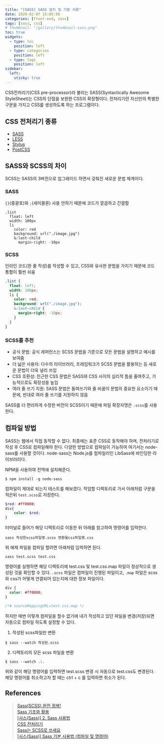 ```yaml
---
title: "[SASS] SASS 설치 및 기본 사용"
date: 2020-02-07 15:05:58
categories: [front-end, sass]
tags: [sass, css]
# thumbnail: "/gallery/thumbnail-sass.png"
toc: true
widgets:
  - type: toc
    position: left
  - type: categories
    position: left
  - type: tags
    position: left
sidebar:
  left:
    sticky: true
---
```


CSS전처리기(CSS pre-processor)라 불리는 SASS(Syntactically Awesome StyleSheet)는 CSS의 단점을 보완한 CSS의 확장형이다. 전처리기란 자신만의 특별한 구문을 가지고 CSS를 생성하도록 하는 프로그램이다.

<!-- more -->

## CSS 전처리기 종류
* [SASS](https://sass-lang.com/)  
* [LESS](http://lesscss.org/)  
* [Stylus](https://stylus-lang.com/)  
* [PostCSS](https://postcss.org/)

## SASS와 SCSS의 차이 
SCSS는 SASS의 3버전으로 업그레이드 하면서 갖춰진 새로운 문법 체계이다.

### SASS
`{}`(중괄호)와 `;`(세미콜론) 사용 안하기 때문에 코드가 깔끔하고 간결함

```
.list
  float: left
  width: 100px
  li
    color: red
    background: url("./image.jpg")
    &:last-child
      margin-right: -10px
```

### SCSS
인라인 코드(한 줄 작성)를 작성할 수 있고, CSS와 유사한 문법을 가지기 때문에 코드 통합이 훨씬 쉬움

```scss
.list {
  float: left;
  width: 100px;
  li {
    color: red;
    background: url("./image.jpg");
    &:last-child {
      margin-right: -10px;
    }
  }
}
```

### SCSS를 추천
* 공식 문법: 공식 레퍼런스는 SCSS 문법을 기준으로 모든 문법을 설명하고 예시를 보여줌
* 더 넓은 사용자: 다수의 라이브러리, 프레임워크가 SCSS 문법을 활용하는 등 새로운 문법이 더욱 널리 쓰임
* CSS 호환성: 친근한 CSS 문법은 SASS와 CSS 사이의 심리적 틈을 줄여주고, 기능적으로도 확장성을 높임
* 여러 줄 쓰기 지원: SASS 문법은 들여쓰기와 줄 바꿈이 문법의 중요한 요소이기 때문에, 반대로 여러 줄 쓰기를 지원하지 않음

SASS를 더 편리하게 수정한 버전이 SCSS이기 때문에 파일 확장자명은 `.scss`를 사용한다.

## 컴파일 방법
SASS는 웹에서 직접 동작할 수 없다. 최종에는 표준 CSS로 동작해야 하며, 전처리기로 작성 후 CSS로 컴파일해야 한다. 다양한 방법으로 컴파일이 가능하여 여기서는 node-sass를 사용할 것이다. node-sass는 Node.js를 컴파일러인 LibSass에 바인딩한 라이브러리다.

NPM을 사용하여 전역에 설치해준다.

```
$ npm install -g node-sass
```

컴파일이 제대로 되는지 테스트를 해보겠다. 작업할 디렉토리로 가서 아래처럼 구문을 적은뒤 `test.scss`로 저장한다.

```scss
$red: #ff0000;
div{
    color: $red;
}
```

터미널로 들어가 해당 디렉토리로 이동한 뒤 아래를 참고하여 명령어를 입력한다.

```
sass 작성한scss파일명.scss 변환될css파일명.css
```

위 예제 파일을 컴파일 할려면 아래처럼 입력하면 된다.
```
sass test.scss test.css
```

명령어를 실행하면 해당 디렉토리에 test.css 및 test.css.map 파일이 정상적으로 생성된 것을 확인할 수 있다. `.scss` 파일은 컴파일이 진행된 파일이고, `.map` 파일은 scss와 css가 어떻게 연결되어 있는지에 대한 정보 파일이다.

```css
div {
  color: #ff0000;
}

/*# sourceMappingURL=test.css.map */

```

하지만 매번 이렇게 컴파일을 할수 없기에 내가 작성하고 있던 파일을 변경(저장)되면 자동으로 컴파일 하도록 설정할 수 있다.

1. 작성된 scss파일만 변환
```
$ sass --watch 작성된.scss
```

2. 디렉토리의 모든 scss 파일을 변환
```
$ sass --watch .:.
```

위와 같이 해당 명령어를 입력하면 test.scss 변경 시 자동으로 test.css도 변경된다. 해당 명령어를 취소하고자 할 때는 ctrl + c 를 입력하면 취소가 된다.

## References
> [Sass(SCSS) 완전 정복!](https://heropy.blog/2018/01/31/sass/)  
> [Sass 기초와 활용](http://hwangsunsoo.org/lecture/src/sass_article_seminar_2017_2nd_half.html)  
> [[사스(Sass)] 2. Sass 사용법](https://recoveryman.tistory.com/277)  
> [CSS 전처리기](https://developer.mozilla.org/ko/docs/Glossary/CSS_preprocessor)  
> [Sass는 SCSS로 쓰세요](https://designmeme.github.io/ko/blog/write-sass-with-scss/)  
> [[사스(Sass)] Sass 기본 사용법 (컴파일 및 명령어)](https://i-fiction.tistory.com/9)

